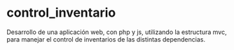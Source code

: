 # control_inventario
Desarrollo de una aplicación web, con php y js, utilizando la estructura mvc, para manejar el control de inventarios de las distintas dependencias. 
